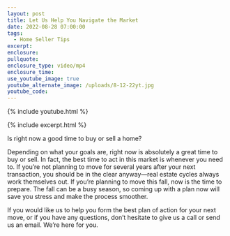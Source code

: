```yaml
---
layout: post
title: Let Us Help You Navigate the Market
date: 2022-08-28 07:00:00
tags:
  - Home Seller Tips
excerpt:
enclosure:
pullquote:
enclosure_type: video/mp4
enclosure_time:
use_youtube_image: true
youtube_alternate_image: /uploads/8-12-22yt.jpg
youtube_code:
---
```

{% include youtube.html %}

{% include excerpt.html %}&nbsp;

Is right now a good time to buy or sell a home?

Depending on what your goals are, right now is absolutely a great time to buy or sell. In fact, the best time to act in this market is whenever you need to. If you’re not planning to move for several years after your next transaction, you should be in the clear anyway—real estate cycles always work themselves out. If you’re planning to move this fall, now is the time to prepare. The fall can be a busy season, so coming up with a plan now will save you stress and make the process smoother.

If you would like us to help you form the best plan of action for your next move, or if you have any questions, don’t hesitate to give us a call or send us an email. We’re here for you.
